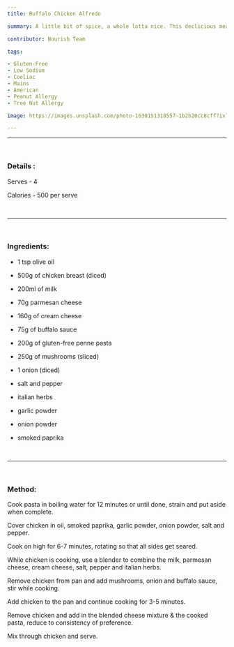 ```yaml
---
title: Buffalo Chicken Alfredo

summary: A little bit of spice, a whole lotta nice. This declicious meal will be a surefire addition to your regular rotation.

contributor: Nourish Team

tags:

- Gluten-Free
- Low Sodium
- Coeliac
- Mains
- American
- Peanut Allergy
- Tree Nut Allergy

image: https://images.unsplash.com/photo-1630151318557-1b2b20cc8cff?ixlib=rb-4.0.3&ixid=MnwxMjA3fDB8MHxwaG90by1wYWdlfHx8fGVufDB8fHx8&auto=format&fit=crop&w=1170&q=80

---
```

***

<br>

### Details :

Serves - 4

Calories - 500 per serve

<br>

***

<br>

### Ingredients:

* 1 tsp olive oil

* 500g of chicken breast (diced)

* 200ml of milk

* 70g parmesan cheese

* 160g of cream cheese

* 75g of buffalo sauce

* 200g of gluten-free penne pasta

* 250g of mushrooms (sliced)

* 1 onion (diced)

* salt and pepper

* italian herbs

* garlic powder

* onion powder

* smoked paprika 

<br>

***

<br>

### Method:

Cook pasta in boiling water for 12 minutes or until done, strain and put aside when complete.

Cover chicken in oil, smoked paprika, garlic powder, onion powder, salt and pepper.

Cook on high for 6-7 minutes, rotating so that all sides get seared.

While chicken is cooking, use a blender to combine the milk, parmesan cheese, cream cheese, salt, pepper and italian herbs.

Remove chicken from pan and add mushrooms, onion and buffalo sauce, stir while cooking.

Add chicken to the pan and continue cooking for 3-5 minutes.

Remove chicken and add in the blended cheese mixture & the cooked pasta, reduce to consistency of preference.

Mix through chicken and serve.

